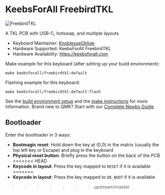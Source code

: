 # KeebsForAll FreebirdTKL

![FreebirdTKL](https://i.imgur.com/GnY639m.png)

A TKL PCB with USB-C, hotswap, and multiple layouts

* Keyboard Maintainer: [KnoblesseOblige](https://github.com/KnoblesseOblige)
* Hardware Supported: KeebsForAll FreebirdTKL
* Hardware Availability: https://keebsforall.com

Make example for this keyboard (after setting up your build environment):

    make keebsforall/freebirdtkl:default

Flashing example for this keyboard:

    make keebsforall/freebirdtkl:default:flash

See the [build environment setup](https://docs.qmk.fm/#/getting_started_build_tools) and the [make instructions](https://docs.qmk.fm/#/getting_started_make_guide) for more information. Brand new to QMK? Start with our [Complete Newbs Guide](https://docs.qmk.fm/#/newbs).

## Bootloader

Enter the bootloader in 3 ways:

* **Bootmagic reset**: Hold down the key at (0,0) in the matrix (usually the top left key or Escape) and plug in the keyboard
* **Physical reset button**: Briefly press the button on the back of the PCB
<<<<<<< HEAD
* **Keycode in layout**: Press the key mapped to `RESET` if it is available
=======
* **Keycode in layout**: Press the key mapped to `QK_BOOT` if it is available
>>>>>>> upstream/master
